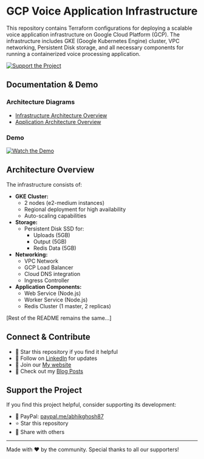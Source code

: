 # GCP Voice Application Infrastructure

This repository contains Terraform configurations for deploying a scalable voice application infrastructure on Google Cloud Platform (GCP). The infrastructure includes GKE (Google Kubernetes Engine) cluster, VPC networking, Persistent Disk storage, and all necessary components for running a containerized voice processing application.

[![Support the Project](https://img.shields.io/badge/Support%20via-PayPal-blue.svg)](https://paypal.me/abhikghosh87)

## Documentation & Demo

### Architecture Diagrams
- [Infrastructure Architecture Overview](videos/architecture.png)
- [Application Architecture Overview](videos/app.png)

### Demo
[![Watch the Demo](videos/demo-thumbnail.png)](videos/Linkedin.mp4)

## Architecture Overview

The infrastructure consists of:

- **GKE Cluster:**
  - 2 nodes (e2-medium instances)
  - Regional deployment for high availability
  - Auto-scaling capabilities
- **Storage:**
  - Persistent Disk SSD for:
    - Uploads (5GB)
    - Output (5GB)
    - Redis Data (5GB)
- **Networking:**
  - VPC Network
  - GCP Load Balancer
  - Cloud DNS integration
  - Ingress Controller
- **Application Components:**
  - Web Service (Node.js)
  - Worker Service (Node.js)
  - Redis Cluster (1 master, 2 replicas)

[Rest of the README remains the same...]

## Connect & Contribute

- 🌟 Star this repository if you find it helpful
- 🔗 Follow on [LinkedIn](https://www.linkedin.com/in/abhik-ghosh-msc/) for updates
- 💬 Join our [My website](https://abhikghosh87.wixsite.com/website)
- 📝 Check out my [Blog Posts](https://medium.com/@abhikghosh_46536)

## Support the Project

If you find this project helpful, consider supporting its development:

- 💖 PayPal: [paypal.me/abhikghosh87](https://paypal.me/abhikghosh87)
- ⭐ Star this repository
- 📣 Share with others

---
Made with ❤️ by the community. Special thanks to all our supporters!